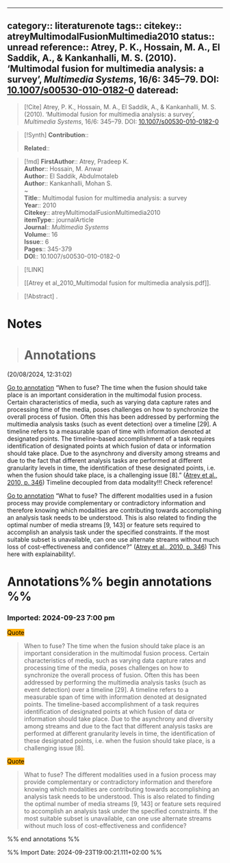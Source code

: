 
---
category:: literaturenote
tags:: 
citekey:: atreyMultimodalFusionMultimedia2010
status:: unread
reference:: Atrey, P. K., Hossain, M. A., El Saddik, A., & Kankanhalli, M. S. (2010). ‘Multimodal fusion for multimedia analysis: a survey’, _Multimedia Systems_, 16/6: 345–79. DOI: [10.1007/s00530-010-0182-0](https://doi.org/10.1007/s00530-010-0182-0)
dateread:
---

> [!Cite]
> Atrey, P. K., Hossain, M. A., El Saddik, A., & Kankanhalli, M. S. (2010). ‘Multimodal fusion for multimedia analysis: a survey’, _Multimedia Systems_, 16/6: 345–79. DOI: [10.1007/s00530-010-0182-0](https://doi.org/10.1007/s00530-010-0182-0)

>[!Synth]
>**Contribution**:: 
>
>**Related**:: 
>

>[!md]
> **FirstAuthor**:: Atrey, Pradeep K.  
> **Author**:: Hossain, M. Anwar  
> **Author**:: El Saddik, Abdulmotaleb  
> **Author**:: Kankanhalli, Mohan S.  
~    
> **Title**:: Multimodal fusion for multimedia analysis: a survey  
> **Year**:: 2010   
> **Citekey**:: atreyMultimodalFusionMultimedia2010  
> **itemType**:: journalArticle  
> **Journal**:: *Multimedia Systems*  
> **Volume**:: 16  
> **Issue**:: 6   
> **Pages**:: 345-379  
> **DOI**:: 10.1007/s00530-010-0182-0    

> [!LINK] 
>
> [[Atrey et al_2010_Multimodal fusion for multimedia analysis.pdf]].

> [!Abstract]
>.
> 
# Notes
>
># Annotations  
(20/08/2024, 12:31:02)

[Go to annotation](zotero://open-pdf/library/items/Y9V2QK7D?page=346&annotation=LYVDUBVU) “When to fuse? The time when the fusion should take place is an important consideration in the multimodal fusion process. Certain characteristics of media, such as varying data capture rates and processing time of the media, poses challenges on how to synchronize the overall process of fusion. Often this has been addressed by performing the multimedia analysis tasks (such as event detection) over a timeline [29]. A timeline refers to a measurable span of time with information denoted at designated points. The timeline-based accomplishment of a task requires identification of designated points at which fusion of data or information should take place. Due to the asynchrony and diversity among streams and due to the fact that different analysis tasks are performed at different granularity levels in time, the identification of these designated points, i.e. when the fusion should take place, is a challenging issue [8].” ([Atrey et al., 2010, p. 346](zotero://select/library/items/75NLGK95)) Timeline decoupled from data modality!!! Check reference!

[Go to annotation](zotero://open-pdf/library/items/Y9V2QK7D?page=346&annotation=JI9W9RQW) “What to fuse? The different modalities used in a fusion process may provide complementary or contradictory information and therefore knowing which modalities are contributing towards accomplishing an analysis task needs to be understood. This is also related to finding the optimal number of media streams [9, 143] or feature sets required to accomplish an analysis task under the specified constraints. If the most suitable subset is unavailable, can one use alternate streams without much loss of cost-effectiveness and confidence?” ([Atrey et al., 2010, p. 346](zotero://select/library/items/75NLGK95)) This here with explainability!.


# Annotations%% begin annotations %%



### Imported: 2024-09-23 7:00 pm



<mark style="background-color: #ffaa00">Quote</mark>
> When to fuse? The time when the fusion should take place is an important consideration in the multimodal fusion process. Certain characteristics of media, such as varying data capture rates and processing time of the media, poses challenges on how to synchronize the overall process of fusion. Often this has been addressed by performing the multimedia analysis tasks (such as event detection) over a timeline [29]. A timeline refers to a measurable span of time with information denoted at designated points. The timeline-based accomplishment of a task requires identification of designated points at which fusion of data or information should take place. Due to the asynchrony and diversity among streams and due to the fact that different analysis tasks are performed at different granularity levels in time, the identification of these designated points, i.e. when the fusion should take place, is a challenging issue [8].

<mark style="background-color: #ffaa00">Quote</mark>
> What to fuse? The different modalities used in a fusion process may provide complementary or contradictory information and therefore knowing which modalities are contributing towards accomplishing an analysis task needs to be understood. This is also related to finding the optimal number of media streams [9, 143] or feature sets required to accomplish an analysis task under the specified constraints. If the most suitable subset is unavailable, can one use alternate streams without much loss of cost-effectiveness and confidence?


%% end annotations %%

%% Import Date: 2024-09-23T19:00:21.111+02:00 %%
